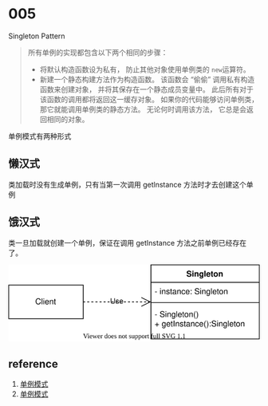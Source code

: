 # 005

Singleton Pattern

>  所有单例的实现都包含以下两个相同的步骤：
> - 将默认构造函数设为私有， 防止其他对象使用单例类的 `new`运算符。
> - 新建一个静态构建方法作为构造函数。 该函数会 “偷偷” 调用私有构造函数来创建对象， 并将其保存在一个静态成员变量中。 此后所有对于该函数的调用都将返回这一缓存对象。
> 如果你的代码能够访问单例类， 那它就能调用单例类的静态方法。 无论何时调用该方法， 它总是会返回相同的对象。



单例模式有两种形式

## 懒汉式

类加载时没有生成单例，只有当第一次调用 getlnstance 方法时才去创建这个单例

## 饿汉式

类一旦加载就创建一个单例，保证在调用 getInstance 方法之前单例已经存在了。

![A](singleton.drawio.svg)

## reference

1. [单例模式](http://c.biancheng.net/view/1338.html)
2. [单例模式](https://refactoringguru.cn/design-patterns/singleton)
